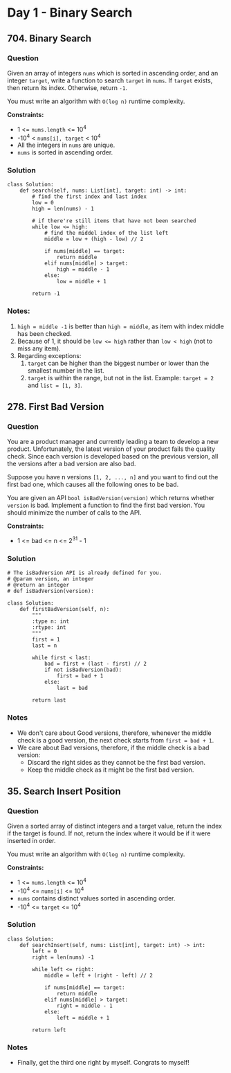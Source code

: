 # Day 1 - Binary Search

## 704. Binary Search
### Question
Given an array of integers `nums` which is sorted in ascending order, and an integer `target`, write a function to search `target` in `nums`. If `target` exists, then return its index. Otherwise, return `-1`.

You must write an algorithm with `O(log n)` runtime complexity.

**Constraints:**
- 1 <= `nums.length` <= 10<sup>4</sup>
- -10<sup>4</sup> < `nums[i], target` < 10<sup>4</sup>
- All the integers in `nums` are unique.
- `nums` is sorted in ascending order.

### Solution
```
class Solution:
    def search(self, nums: List[int], target: int) -> int:
        # find the first index and last index        
        low = 0
        high = len(nums) - 1
        
        # if there're still items that have not been searched    
        while low <= high:
            # find the middel index of the list left
            middle = low + (high - low) // 2
                
            if nums[middle] == target:
                return middle
            elif nums[middle] > target:
                high = middle - 1
            else:
                low = middle + 1
        
        return -1
```

### Notes:
1. `high = middle -1` is better than `high = middle`, as item with index middle has been checked.
2. Because of 1, it should be `low <= high` rather than `low < high` (not to miss any item).
3. Regarding exceptions: 
   1. `target` can be higher than the biggest number or lower than the smallest number in the list. 
   2. `target` is within the range, but not in the list. Example: `target = 2` and `list = [1, 3]`.

## 278. First Bad Version
### Question
You are a product manager and currently leading a team to develop a new product. Unfortunately, the latest version of your product fails the quality check. Since each version is developed based on the previous version, all the versions after a bad version are also bad.

Suppose you have n versions `[1, 2, ..., n]` and you want to find out the first bad one, which causes all the following ones to be bad.

You are given an API `bool isBadVersion(version)` which returns whether `version` is bad. Implement a function to find the first bad version. You should minimize the number of calls to the API.

**Constraints:**
- 1 <= bad <= n <= 2<sup>31</sup> - 1

### Solution
```
# The isBadVersion API is already defined for you.
# @param version, an integer
# @return an integer
# def isBadVersion(version):

class Solution:
    def firstBadVersion(self, n):
        """
        :type n: int
        :rtype: int
        """
        first = 1
        last = n
        
        while first < last:
            bad = first + (last - first) // 2 
            if not isBadVersion(bad):
                first = bad + 1
            else:
                last = bad
        
        return last
```
### Notes
- We don't care about Good versions, therefore, whenever the middle check is a good version, the next check starts from `first = bad + 1`. 
- We care about Bad versions, therefore, if the middle check is a bad version:
  - Discard the right sides as they cannot be the first bad version. 
  - Keep the middle check as it might be the first bad version.

## 35. Search Insert Position
### Question
Given a sorted array of distinct integers and a target value, return the index if the target is found. If not, return the index where it would be if it were inserted in order.

You must write an algorithm with `O(log n)` runtime complexity.

**Constraints:**
- 1 <= `nums.length` <= 10<sup>4</sup>
- -10<sup>4</sup> <= `nums[i]` <= 10<sup>4</sup>
- `nums` contains distinct values sorted in ascending order.
- -10<sup>4</sup> <= `target` <= 10<sup>4</sup>

### Solution
```
class Solution:
    def searchInsert(self, nums: List[int], target: int) -> int:
        left = 0
        right = len(nums) -1
        
        while left <= right:
            middle = left + (right - left) // 2
            
            if nums[middle] == target:
                return middle
            elif nums[middle] > target:
                right = middle - 1
            else:
                left = middle + 1
        
        return left
```

### Notes
- Finally, get the third one right by myself. Congrats to myself! 